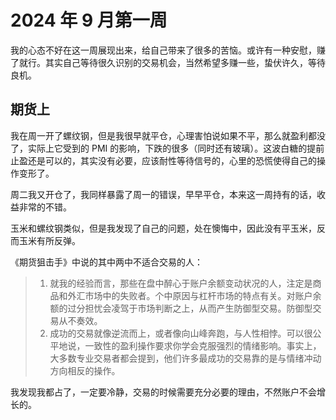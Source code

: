 # 2024 年 9 月第一周

我的心态不好在这一周展现出来，给自己带来了很多的苦恼。或许有一种安慰，赚了就行。其实自己等待很久识别的交易机会，当然希望多赚一些，蛰伏许久，等待良机。

## 期货上

我在周一开了螺纹钢，但是我很早就平仓，心理害怕说如果不平，那么就盈利都没了，实际上它受到的 PMI 的影响，下跌的很多（同时还有玻璃）。这波白糖的提前止盈还是可以的，其实没有必要，应该耐性等待信号的，心里的恐慌使得自己的操作变形了。

周二我又开仓了，我同样暴露了周一的错误，早早平仓，本来这一周持有的话，收益非常的不错。

玉米和螺纹钢类似，但是我发现了自己的问题，处在懊悔中，因此没有平玉米，反而玉米有所反弹。

《期货狙击手》中说的其中两中不适合交易的人：
>
> 1. 就我的经验而言，那些在盘中醉心于账户余额变动状况的人，注定是商品和外汇市场中的失败者。个中原因与杠杆市场的特点有关。对账户余额的过分担忧会凌驾于市场判断之上，从而产生防御型交易。防御型交易从不奏效。
> 2. 成功的交易就像逆流而上，或者像向山峰奔跑，与人性相悖。可以很公平地说，一致性的盈利操作要求你学会克服强烈的情绪影响。事实上，大多数专业交易者都会提到，他们许多最成功的交易靠的是与情绪冲动方向相反的操作。

我发现我都占了，一定要冷静，交易的时候需要充分必要的理由，不然账户不会增长的。
